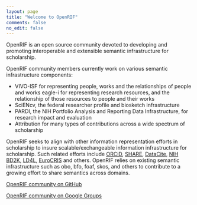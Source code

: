 ```yaml
---
layout: page
title: "Welcome to OpenRIF"
comments: false
no_edit: false
---
```


OpenRIF is an open source community devoted to developing and
promoting interoperable and extensible semantic infrastructure for
scholarship.

OpenRIF community members currently work on various semantic
infrastructure components: 

- VIVO-ISF for representing people, works and the relationships of
  people and works eagle-i for representing research resources, and
  the relationship of those resources to people and their works
- SciENcv, the federal researcher profile and biosketch infrastructure
- PARDI, the NIH Portfolio Analysis and Reporting Data Infrastructure,
  for research impact and evaluation
- Attribution for many types of contributions across a wide spectrum of scholarship

OpenRIF seeks to align with other information representation efforts
in scholarship to insure scalable/exchangeable information
infrastructure for scholarship.  Such related efforts include [ORCiD](http://orcid.org/),
[SHARE](http://www.share-research.org/), [DataCite](https://www.datacite.org/), [NIH BD2K](https://datascience.nih.gov/bd2k), [LD4L](https://www.ld4l.org/), [EuroCRIS](http://www.eurocris.org/) and others. OpenRIF relies
on existing semantic infrastructure such as obo, bfo, foaf, skos, and
others to contribute to a growing effort to share semantics across
domains.

[OpenRIF community on GitHub](https://github.com/openrif/community)

[OpenRIF community on Google Groups](https://groups.google.com/forum/#!forum/openrif)


